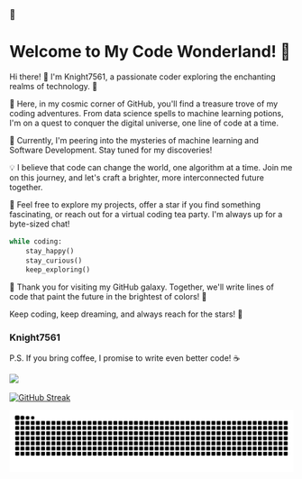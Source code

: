 ### 👋

# Welcome to My Code Wonderland! 🌟

Hi there! 👋 I'm Knight7561, a passionate coder exploring the enchanting realms of technology. 🚀


🌌 Here, in my cosmic corner of GitHub, you'll find a treasure trove of my coding adventures. From data science spells to machine learning potions, I'm on a quest to conquer the digital universe, one line of code at a time.

🔭 Currently, I'm peering into the mysteries of machine learning and Software Development. Stay tuned for my discoveries!

💡 I believe that code can change the world, one algorithm at a time. Join me on this journey, and let's craft a brighter, more interconnected future together.

🌟 Feel free to explore my projects, offer a star if you find something fascinating, or reach out for a virtual coding tea party. I'm always up for a byte-sized chat!

```python
while coding:
    stay_happy()
    stay_curious()
    keep_exploring()
```

🚀 Thank you for visiting my GitHub galaxy. Together, we'll write lines of code that paint the future in the brightest of colors! 🎨

Keep coding, keep dreaming, and always reach for the stars! 🌠

### Knight7561

P.S. If you bring coffee, I promise to write even better code! ☕

<html>
  <body>
<img src="https://github-readme-stats.vercel.app/api?username=Knight7561&show_icons=true&theme=ADD_THEME_HERE" width="400"/>
  </body>
</html>
    
[![GitHub Streak](https://streak-stats.demolab.com/?user=Knight7561)](https://git.io/streak-stats)

![](https://github.com/Knight7561/Knight7561/blob/output/github-contribution-grid-snake.svg)
